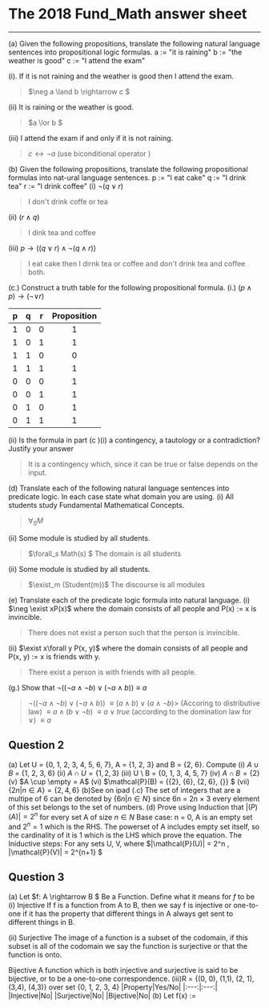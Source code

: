 # The 2018 Fund_Math answer sheet 
---
(a) Given the following propositions, translate the following natural language sentences into
propositional logic formulas.
a := "it is raining"
b := "the weather is good"
c := "I attend the exam"

(i). If it is not raining and the weather is good then I attend the exam.  
> $\neg a \land b  \rightarrow c $
> 
(ii) It is raining or the weather is good.

> $a \lor b $
> 
(iii) I attend the exam if and only if it is not raining.
> $c \leftrightarrow \neg a$  (use biconditional operator )

(b) Given the following propositions, translate the following propositional formulas into nat-ural language sentences.
p := "I eat cake"
q := "I drink tea"
r := "I drink coffee"
(i) $\neg (q \lor r)$
> I don't drink coffe or tea  

(ii) ($r \land q$)
> I dink tea and coffee

(iii) $p \rightarrow ((q  \lor r) \land \neg(q \land r))$
> I eat cake then I dirnk tea or coffee and don't drink tea and coffee both.

(c.) Construct a truth table for the following propositional formula.
(i.) $(p \land p) \rightarrow (\neg \lor r)$

|p|q|r|Proposition|
|:---:|:--:|:--:|:---:|
|1|0|0|1|
|1|0|1|1|
|1|1|0|0|
|1|1|1|1|
|0|0|0|1|
|0|0|1|1|
|0|1|0|1|
|0|1|1|1|

(ii) Is the formula in part (c )(i) a contingency, a tautology or a contradiction? Justify
your answer

> It is a contingency which, since it can be true or false depends on the input.

(d) Translate each of the following natural language sentences into predicate logic. In each case state what domain you are using.
(i) All students study Fundamental Mathematical Concepts.
> $\forall _S M$

(ii) Some module is studied by all students.
> $\forall_s Math(s) $ The domain is all students  


(ii) Some module is studied by all students.
> $\exist_m (Student(m))$ The discourse is all modules

(e) Translate each of the predicate logic formula into natural language.
(i) $\neg \exist xP(x)$ where the domain consists of all people and P(x) := x is invincible.

> There does not exist a person such that the person is invincible.

(ii) $\exist x\forall y P(x, y)$ where the domain consists of all people and P(x, y) := x is friends with y.

> There exist a person is with friends with all people.

(g.) Show that $\neg((\neg a \land \neg b) \lor (\neg a \land b)) \equiv a$

> $\neg((\neg a \land \neg b) \lor (\neg a \land b))$ 
> $\equiv(a \land b) \lor (a \land \neg b)$> (Accoring to distributive law)
> $\equiv a \land (b \lor  \neg b)$
> $\equiv a \lor true$ (according to the domination law for $\lor$)
> $\equiv   a$

## Question 2
(a) Let U = \{0, 1, 2, 3, 4, 5, 6, 7\}, A = \{1, 2, 3\} and B = \{2, 6\}. Compute
(i) $A\cup B$ = \{1, 2, 3, 6}
(ii) $A \cap U = \{1, 2 , 3\}$
(iii) U \\ B = \{0, 1, 3, 4, 5, 7\}
(iv) $A \cap B = \{2\}$
(v) $A \cup \empty = A$
(vi) $\mathcal{P}(B) = \{\{2\}, \{6\}, \{2, 6\}, \{\}\} $
(vii) $\{2n | n \in A\} = \{2, 4, 6\}$
(b)See on ipad
(.c) The set of integers that are a multipe of 6 can be denoted by $\{6n | n \in N\}$ since 6n = 2n $\times$ 3 every element of this set belongs to the set of numbers.
(d) Prove using Induction that $|\mathcal(P)(A)| = 2^n$ for every set A of size $n \in N$
Base case: n = 0, A is an empty set and $2^n = 1$ which is the RHS.  The powerset of A includes empty set itself, so the cardinality of it is 1 which is the LHS which prove the equation.
The Iniductive steps: For any sets U, V, where $|\mathcal{P}(U)| = 2^n , |\mathcal{P}(V)| = 2^{n+1} $

## Question 3
(a) Let $f: A \rightarrow B $ Be a Function. Define what it means for $f$ to be 
(i) Injective
If f is a function from A to B, then we say f is injective or
one-to-one if it has the property that different things in A always
get sent to different things in B.

(ii) Surjective
The image of a function is a subset of the codomain, if this subset is all of the codomain we say the function is surjective or that the function is onto.

Bijective
A function which is both injective and surjective is said to be
bijective, or to be a one-to-one correspondence.
(iii)R = \{(0, 0), (1,1), (2, 1), (3,4), (4,3)\} over set {0, 1, 2, 3, 4}
|Property|Yes/No|
|:---:|:---:|
|Injective|No|
|Surjective|No|
|Bijective|No|
(b) Let f(x) :=